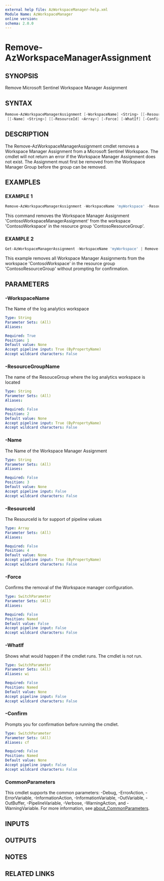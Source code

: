```yaml
---
external help file: AzWorkspaceManager-help.xml
Module Name: AzWorkspaceManager
online version:
schema: 2.0.0
---
```


# Remove-AzWorkspaceManagerAssignment

## SYNOPSIS
Remove Microsoft Sentinel Workspace Manager Assignment

## SYNTAX

```powershell
Remove-AzWorkspaceManagerAssignment [-WorkspaceName] <String> [[-ResourceGroupName] <String>]
 [[-Name] <String>] [[-ResourceId] <Array>] [-Force] [-WhatIf] [-Confirm] [<CommonParameters>]
```

## DESCRIPTION
The Remove-AzWorkspaceManagerAssignment cmdlet removes a Workspace Manager Assignment from a Microsoft Sentinel Workspace.
The cmdlet will not return an error if the Workspace Manager Assignment does not exist.
The Assignment must first be removed from the Workspace Manager Group before the group can be removed.

## EXAMPLES

### EXAMPLE 1
```powershell
Remove-AzWorkspaceManagerAssignment -WorkspaceName 'myWorkspace' -ResourceGroupName 'ContosoResourceGroup' -Name 'ContosoWorkspaceManagerAssignment'
```

This command removes the Workspace Manager Assignment 'ContosoWorkspaceManagerAssignment' from the workspace 'ContosoWorkspace' in the resource group 'ContosoResourceGroup'.

### EXAMPLE 2
```powershell
Get-AzWorkspaceManagerAssignment -WorkspaceName 'myWorkspace' | Remove-AzWorkspaceManagerAssignment -Force
```

This example removes all Workspace Manager Assignments from the workspace 'ContosoWorkspace' in the resource group 'ContosoResourceGroup' without prompting for confirmation.

## PARAMETERS

### -WorkspaceName
The Name of the log analytics workspace

```yaml
Type: String
Parameter Sets: (All)
Aliases:

Required: True
Position: 1
Default value: None
Accept pipeline input: True (ByPropertyName)
Accept wildcard characters: False
```

### -ResourceGroupName
The name of the ResouceGroup where the log analytics workspace is located

```yaml
Type: String
Parameter Sets: (All)
Aliases:

Required: False
Position: 2
Default value: None
Accept pipeline input: True (ByPropertyName)
Accept wildcard characters: False
```

### -Name
The Name of the Workspace Manager Assignment

```yaml
Type: String
Parameter Sets: (All)
Aliases:

Required: False
Position: 3
Default value: None
Accept pipeline input: False
Accept wildcard characters: False
```

### -ResourceId
The ResourceId is for support of pipeline values 

```yaml
Type: Array
Parameter Sets: (All)
Aliases:

Required: False
Position: 4
Default value: None
Accept pipeline input: True (ByPropertyName)
Accept wildcard characters: False
```

### -Force
Confirms the removal of the Workspace manager configuration.

```yaml
Type: SwitchParameter
Parameter Sets: (All)
Aliases:

Required: False
Position: Named
Default value: False
Accept pipeline input: False
Accept wildcard characters: False
```

### -WhatIf
Shows what would happen if the cmdlet runs.
The cmdlet is not run.

```yaml
Type: SwitchParameter
Parameter Sets: (All)
Aliases: wi

Required: False
Position: Named
Default value: None
Accept pipeline input: False
Accept wildcard characters: False
```

### -Confirm
Prompts you for confirmation before running the cmdlet.

```yaml
Type: SwitchParameter
Parameter Sets: (All)
Aliases: cf

Required: False
Position: Named
Default value: None
Accept pipeline input: False
Accept wildcard characters: False
```

### CommonParameters
This cmdlet supports the common parameters: -Debug, -ErrorAction, -ErrorVariable, -InformationAction, -InformationVariable, -OutVariable, -OutBuffer, -PipelineVariable, -Verbose, -WarningAction, and -WarningVariable. For more information, see [about_CommonParameters](http://go.microsoft.com/fwlink/?LinkID=113216).

## INPUTS

## OUTPUTS

## NOTES

## RELATED LINKS
